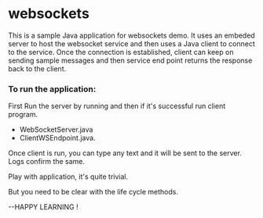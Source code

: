 # websockets

This is a sample Java application for websockets demo.
It uses an embeded server to host the websocket service and then uses a Java client to connect to the service.
Once the connection is established, client can keep on sending sample messages and then service end point returns the response back to the client. 

### To run the application:

First Run the server by running and then if it's successful run client program. 
- WebSocketServer.java
- ClientWSEndpoint.java.

Once client is run, you can type any text and it will be sent to the server. 
Logs confirm the same.

Play with application, it's quite trivial. 

But you need to be clear with the life cycle methods.

--HAPPY LEARNING !
